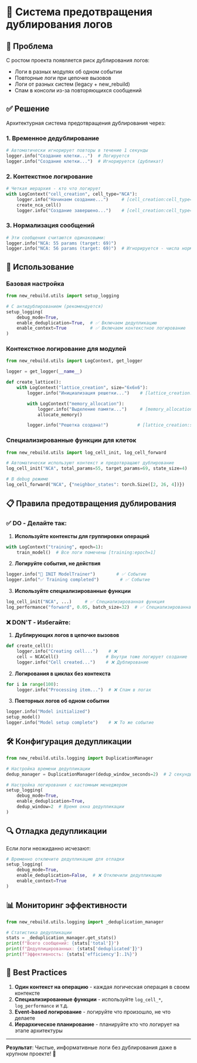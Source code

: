 # 🚫 Система предотвращения дублирования логов

## 🎯 Проблема

С ростом проекта появляется риск дублирования логов:

- Логи в разных модулях об одном событии
- Повторные логи при цепочке вызовов
- Логи от разных систем (legacy + new_rebuild)
- Спам в консоли из-за повторяющихся сообщений

## ✅ Решение

Архитектурная система предотвращения дублирования через:

### 1. **Временное дедублирование**

```python
# Автоматически игнорирует повторы в течение 1 секунды
logger.info("Создание клетки...")  # Логируется
logger.info("Создание клетки...")  # Игнорируется (дубликат)
```

### 2. **Контекстное логирование**

```python
# Четкая иерархия - кто что логирует
with LogContext("cell_creation", cell_type="NCA"):
    logger.info("Начинаем создание...")     # [cell_creation:cell_type=NCA] Начинаем создание...
    create_nca_cell()
    logger.info("Создание завершено...")    # [cell_creation:cell_type=NCA] Создание завершено...
```

### 3. **Нормализация сообщений**

```python
# Эти сообщения считаются одинаковыми:
logger.info("NCA: 55 params (target: 69)")
logger.info("NCA: 56 params (target: 69)")  # Игнорируется - числа нормализованы
```

## 🔧 Использование

### Базовая настройка

```python
from new_rebuild.utils import setup_logging

# С антидублированием (рекомендуется)
setup_logging(
    debug_mode=True,
    enable_deduplication=True,  # ✅ Включаем дедупликацию
    enable_context=True         # ✅ Включаем контекстное логирование
)
```

### Контекстное логирование для модулей

```python
from new_rebuild.utils import LogContext, get_logger

logger = get_logger(__name__)

def create_lattice():
    with LogContext("lattice_creation", size="6x6x6"):
        logger.info("Инициализация решетки...")    # [lattice_creation:size=6x6x6] Инициализация...

        with LogContext("memory_allocation"):
            logger.info("Выделение памяти...")     # [memory_allocation] Выделение памяти...
            allocate_memory()

        logger.info("Решетка создана!")           # [lattice_creation:size=6x6x6] Решетка создана!
```

### Специализированные функции для клеток

```python
from new_rebuild.utils import log_cell_init, log_cell_forward

# Автоматически используют контекст и предотвращают дублирование
log_cell_init("NCA", total_params=55, target_params=69, state_size=4)

# В debug режиме
log_cell_forward("NCA", {"neighbor_states": torch.Size([2, 26, 4])})
```

## 📋 Правила предотвращения дублирования

### ✅ DO - Делайте так:

1. **Используйте контексты для группировки операций**

```python
with LogContext("training", epoch=1):
    train_model()  # Все логи помечены [training:epoch=1]
```

2. **Логируйте события, не действия**

```python
logger.info("🚀 INIT ModelTrainer")        # ✅ Событие
logger.info("✅ Training completed")        # ✅ Событие
```

3. **Используйте специализированные функции**

```python
log_cell_init("NCA", ...)     # ✅ Специализированная функция
log_performance("forward", 0.05, batch_size=32)  # ✅ Специализированная
```

### ❌ DON'T - Избегайте:

1. **Дублирующих логов в цепочке вызовов**

```python
def create_cell():
    logger.info("Creating cell...")    # ❌
    cell = NCACell()                  # Внутри тоже логирует создание
    logger.info("Cell created...")    # ❌ Дублирование
```

2. **Логирования в циклах без контекста**

```python
for i in range(100):
    logger.info("Processing item...")  # ❌ Спам в логах
```

3. **Повторных логов об одном событии**

```python
logger.info("Model initialized")
setup_model()
logger.info("Model setup complete")    # ❌ То же событие
```

## 🛠️ Конфигурация дедупликации

```python
from new_rebuild.utils.logging import DuplicationManager

# Настройка времени дедупликации
dedup_manager = DuplicationManager(dedup_window_seconds=2)  # 2 секунды

# Настройка логирования с кастомным менеджером
setup_logging(
    debug_mode=True,
    enable_deduplication=True,
    dedup_window=2  # Время окна дедупликации
)
```

## 🔍 Отладка дедупликации

Если логи неожиданно исчезают:

```python
# Временно отключите дедупликацию для отладки
setup_logging(
    debug_mode=True,
    enable_deduplication=False,  # ❌ Отключили дедупликацию
    enable_context=True
)
```

## 📊 Мониторинг эффективности

```python
from new_rebuild.utils.logging import _deduplication_manager

# Статистика дедупликации
stats = _deduplication_manager.get_stats()
print(f"Всего сообщений: {stats['total']}")
print(f"Дедуплицированных: {stats['deduplicated']}")
print(f"Эффективность: {stats['efficiency']:.1%}")
```

## 🎯 Best Practices

1. **Один контекст на операцию** - каждая логическая операция в своем контексте
2. **Специализированные функции** - используйте `log_cell_*`, `log_performance` и т.д.
3. **Event-based логирование** - логируйте что произошло, не что делаете
4. **Иерархическое планирование** - планируйте кто что логирует на этапе архитектуры

---

**Результат**: Чистые, информативные логи без дублирования даже в крупном проекте! 🎉
